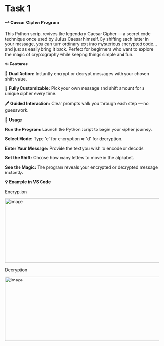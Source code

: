 # Task 1
<b>🗝 Caesar Cipher Program</b>

This Python script revives the legendary Caesar Cipher — a secret code technique once used by Julius Caesar himself.
By shifting each letter in your message, you can turn ordinary text into mysterious encrypted code… and just as easily bring it back.
Perfect for beginners who want to explore the magic of cryptography while keeping things simple and fun.

<b>✨ Features</b>

<b>🔐 Dual Action:</b> Instantly encrypt or decrypt messages with your chosen shift value.

<b>🎯 Fully Customizable:</b> Pick your own message and shift amount for a unique cipher every time.

<b>🖊 Guided Interaction:</b> Clear prompts walk you through each step — no guesswork.

<b>📜 Usage</b>

<b>Run the Program:</b> Launch the Python script to begin your cipher journey.

<b>Select Mode:</b> Type 'e' for encryption or 'd' for decryption.

<b>Enter Your Message:</b> Provide the text you wish to encode or decode.

<b>Set the Shift:</b> Choose how many letters to move in the alphabet.

<b>See the Magic:</b> The program reveals your encrypted or decrypted message instantly.

<b>💡 Example in VS Code</b>

Encryption

<img width="1235" height="211" alt="image" src="https://github.com/user-attachments/assets/641c1592-a9bd-4908-838e-cb0ba5f457cc" />

Decryption

<img width="1177" height="210" alt="image" src="https://github.com/user-attachments/assets/fbf59b86-ea15-4ad2-a754-cd27368510d6" />



